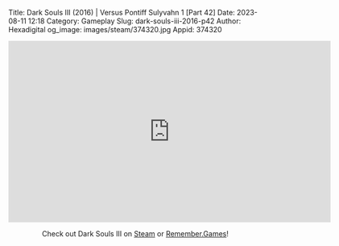 Title: Dark Souls III (2016) | Versus Pontiff Sulyvahn 1 [Part 42]
Date: 2023-08-11 12:18
Category: Gameplay
Slug: dark-souls-iii-2016-p42
Author: Hexadigital
og_image: images/steam/374320.jpg
Appid: 374320

<center><iframe src="https://www.youtube.com/embed/N_R-nB-6M5g?feature=oembed" allow="accelerometer; autoplay; encrypted-media; gyroscope; picture-in-picture" width="640" height="360" frameborder="0"></iframe>

Check out Dark Souls III on [Steam](https://store.steampowered.com/app/374320/?curator_clanid=34633900) or [Remember.Games](https://remember.games/game/340/dark-souls-iii/)!</center>